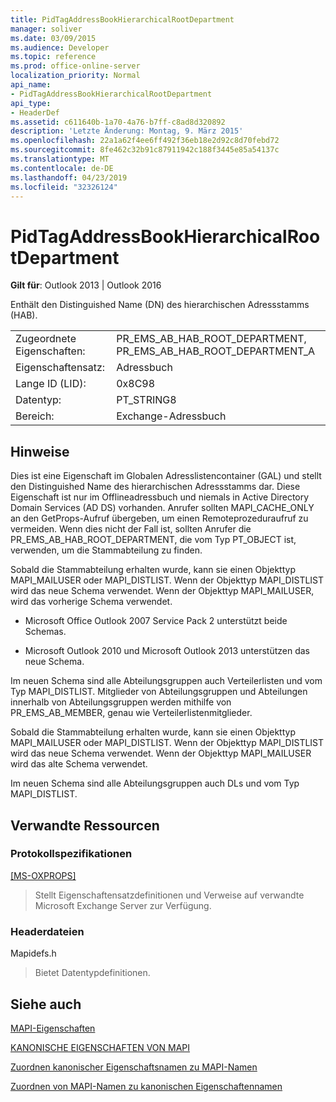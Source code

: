 ```yaml
---
title: PidTagAddressBookHierarchicalRootDepartment
manager: soliver
ms.date: 03/09/2015
ms.audience: Developer
ms.topic: reference
ms.prod: office-online-server
localization_priority: Normal
api_name:
- PidTagAddressBookHierarchicalRootDepartment
api_type:
- HeaderDef
ms.assetid: c611640b-1a70-4a76-b7ff-c8ad8d320892
description: 'Letzte Änderung: Montag, 9. März 2015'
ms.openlocfilehash: 22a1a62f4ee6ff492f36eb18e2d92c8d70febd72
ms.sourcegitcommit: 8fe462c32b91c87911942c188f3445e85a54137c
ms.translationtype: MT
ms.contentlocale: de-DE
ms.lasthandoff: 04/23/2019
ms.locfileid: "32326124"
---
```

# <a name="pidtagaddressbookhierarchicalrootdepartment"></a>PidTagAddressBookHierarchicalRootDepartment

  
  
**Gilt für**: Outlook 2013 | Outlook 2016 
  
 Enthält den Distinguished Name (DN) des hierarchischen Adressstamms (HAB). 
  
|||
|:-----|:-----|
|Zugeordnete Eigenschaften:  <br/> |PR_EMS_AB_HAB_ROOT_DEPARTMENT, PR_EMS_AB_HAB_ROOT_DEPARTMENT_A  <br/> |
|Eigenschaftensatz:  <br/> |Adressbuch  <br/> |
|Lange ID (LID):  <br/> |0x8C98  <br/> |
|Datentyp:  <br/> |PT_STRING8  <br/> |
|Bereich:  <br/> |Exchange-Adressbuch  <br/> |
   
## <a name="remarks"></a>Hinweise

Dies ist eine Eigenschaft im Globalen Adresslistencontainer (GAL) und stellt den Distinguished Name des hierarchischen Adressstamms dar. Diese Eigenschaft ist nur im Offlineadressbuch und niemals in Active Directory Domain Services (AD DS) vorhanden. Anrufer sollten MAPI_CACHE_ONLY an den GetProps-Aufruf übergeben, um einen Remoteprozeduraufruf zu vermeiden. Wenn dies nicht der Fall ist, sollten Anrufer die PR_EMS_AB_HAB_ROOT_DEPARTMENT, die vom Typ PT_OBJECT ist, verwenden, um die Stammabteilung zu finden. 
  
Sobald die Stammabteilung erhalten wurde, kann sie einen Objekttyp MAPI_MAILUSER oder MAPI_DISTLIST. Wenn der Objekttyp MAPI_DISTLIST wird das neue Schema verwendet. Wenn der Objekttyp MAPI_MAILUSER, wird das vorherige Schema verwendet. 
  
- Microsoft Office Outlook 2007 Service Pack 2 unterstützt beide Schemas. 
    
- Microsoft Outlook 2010 und Microsoft Outlook 2013 unterstützen das neue Schema.
    
Im neuen Schema sind alle Abteilungsgruppen auch Verteilerlisten und vom Typ MAPI_DISTLIST. Mitglieder von Abteilungsgruppen und Abteilungen innerhalb von Abteilungsgruppen werden mithilfe von PR_EMS_AB_MEMBER, genau wie Verteilerlistenmitglieder.
  
Sobald die Stammabteilung erhalten wurde, kann sie einen Objekttyp MAPI_MAILUSER oder MAPI_DISTLIST. Wenn der Objekttyp MAPI_DISTLIST wird das neue Schema verwendet. Wenn der Objekttyp MAPI_MAILUSER wird das alte Schema verwendet. 
  
Im neuen Schema sind alle Abteilungsgruppen auch DLs und vom Typ MAPI_DISTLIST.
  
## <a name="related-resources"></a>Verwandte Ressourcen

### <a name="protocol-specifications"></a>Protokollspezifikationen

[[MS-OXPROPS]](https://msdn.microsoft.com/library/f6ab1613-aefe-447d-a49c-18217230b148%28Office.15%29.aspx)
  
> Stellt Eigenschaftensatzdefinitionen und Verweise auf verwandte Microsoft Exchange Server zur Verfügung.
    
### <a name="header-files"></a>Headerdateien

Mapidefs.h
  
> Bietet Datentypdefinitionen.
    
## <a name="see-also"></a>Siehe auch



[MAPI-Eigenschaften](mapi-properties.md)
  
[KANONISCHE EIGENSCHAFTEN VON MAPI](mapi-canonical-properties.md)
  
[Zuordnen kanonischer Eigenschaftsnamen zu MAPI-Namen](mapping-canonical-property-names-to-mapi-names.md)
  
[Zuordnen von MAPI-Namen zu kanonischen Eigenschaftennamen](mapping-mapi-names-to-canonical-property-names.md)

